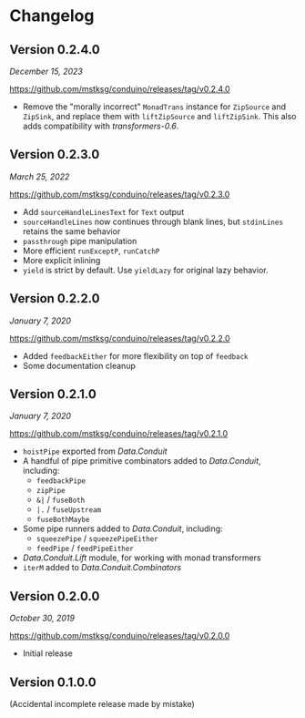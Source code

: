 Changelog
=========

Version 0.2.4.0
---------------

*December 15, 2023*

<https://github.com/mstksg/conduino/releases/tag/v0.2.4.0>

*   Remove the "morally incorrect" `MonadTrans` instance for `ZipSource` and
    `ZipSink`, and replace them with `liftZipSource` and `liftZipSink`.  This
    also adds compatibility with *transformers-0.6*.

Version 0.2.3.0
---------------

*March 25, 2022*

<https://github.com/mstksg/conduino/releases/tag/v0.2.3.0>

*   Add `sourceHandleLinesText` for `Text` output
*   `sourceHandleLines` now continues through blank lines, but `stdinLines`
    retains the same behavior
*   `passthrough` pipe manipulation
*   More efficient `runExceptP`, `runCatchP`
*   More explicit inlining
*   `yield` is strict by default.  Use `yieldLazy` for original lazy behavior.

Version 0.2.2.0
---------------

*January 7, 2020*

<https://github.com/mstksg/conduino/releases/tag/v0.2.2.0>

*   Added `feedbackEither` for more flexibility on top of `feedback`
*   Some documentation cleanup

Version 0.2.1.0
---------------

*January 7, 2020*

<https://github.com/mstksg/conduino/releases/tag/v0.2.1.0>

*   `hoistPipe` exported from *Data.Conduit*
*   A handful of pipe primitive combinators added to *Data.Conduit*, including:
    *   `feedbackPipe`
    *   `zipPipe`
    *   `&|` / `fuseBoth`
    *   `|.` / `fuseUpstream`
    *   `fuseBothMaybe`
*   Some pipe runners added to *Data.Conduit*, including:
    *   `squeezePipe` / `squeezePipeEither`
    *   `feedPipe` / `feedPipeEither`
*   *Data.Conduit.Lift* module, for working with monad transformers
*   `iterM` added to *Data.Conduit.Combinators*

Version 0.2.0.0
---------------

*October 30, 2019*

<https://github.com/mstksg/conduino/releases/tag/v0.2.0.0>

*   Initial release

Version 0.1.0.0
---------------

(Accidental incomplete release made by mistake)

